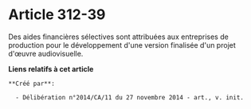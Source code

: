 # Article 312-39

Des aides financières sélectives sont attribuées aux entreprises de production pour le développement d'une version finalisée
d'un projet d'œuvre audiovisuelle.

**Liens relatifs à cet article**

	**Créé par**:

	  - Délibération n°2014/CA/11 du 27 novembre 2014 - art., v. init.

